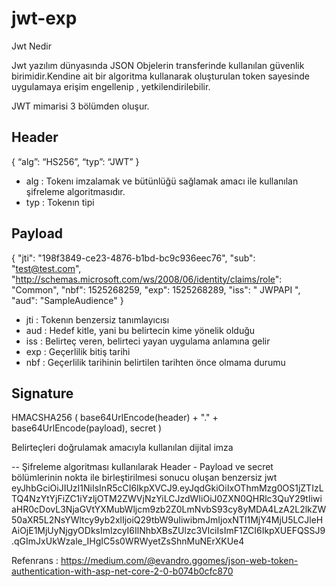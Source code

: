 # jwt-exp
Jwt Nedir

Jwt yazılım dünyasında JSON Objelerin transferinde kullanılan güvenlik birimidir.Kendine ait bir algoritma kullanarak oluşturulan token sayesinde uygulamaya erişim engellenip , yetkilendirilebilir.

JWT mimarisi 3 bölümden oluşur.

<h2>Header </h2>

{
   “alg”: “HS256”,
   “typ”: “JWT”
}

* alg : Tokenı imzalamak ve bütünlüğü sağlamak amacı ile kullanılan şifreleme algoritmasıdır.
* typ : Tokenın tipi

<h2> Payload </h2>

{
   "jti": "198f3849-ce23-4876-b1bd-bc9c936eec76",
   "sub": "test@test.com",
   "http://schemas.microsoft.com/ws/2008/06/identity/claims/role":    "Common",
   "nbf": 1525268259,
   "exp": 1525268289,
   "iss": " JWPAPI ",
   "aud": "SampleAudience"
}

* jti : Tokenın benzersiz tanımlayıcısı
* aud : Hedef kitle, yani bu belirtecin kime yönelik olduğu
* iss : Belirteç veren, belirteci yayan uygulama anlamına gelir
* exp : Geçerlilik bitiş tarihi
* nbf : Geçerlilik tarihinin belirtilen tarihten önce olmama durumu

<h2> Signature </h2>

HMACSHA256
(
   base64UrlEncode(header) + "." +
   base64UrlEncode(payload),
   secret
)

Belirteçleri doğrulamak amacıyla kullanılan dijital imza


-- Şifreleme algoritması kullanılarak Header - Payload ve secret bölümlerinin nokta ile birleştirilmesi sonucu oluşan benzersiz jwt
eyJhbGciOiJIUzI1NiIsInR5cCI6IkpXVCJ9.eyJqdGkiOiIxOThmMzg0OS1jZTIzLTQ4NzYtYjFiZC1iYzljOTM2ZWVjNzYiLCJzdWIiOiJ0ZXN0QHRlc3QuY29tIiwiaHR0cDovL3NjaGVtYXMubWljcm9zb2Z0LmNvbS93cy8yMDA4LzA2L2lkZW50aXR5L2NsYWltcy9yb2xlIjoiQ29tbW9uIiwibmJmIjoxNTI1MjY4MjU5LCJleHAiOjE1MjUyNjgyODksImlzcyI6IlNhbXBsZUlzc3VlciIsImF1ZCI6IkpXUEFQSSJ9.qGImJxUkWzale_IHgIC5s0WRWyetZsShnMuNErXKUe4


Refenrans : https://medium.com/@evandro.ggomes/json-web-token-authentication-with-asp-net-core-2-0-b074b0cfc870
